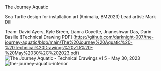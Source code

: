 The Journey Aquatic 

Sea Turtle design for installation art (Animalia, BM2023)
Lead artist: Mark Dill


Team: David Ayers, Kyle Breen, Lianna Goyette, Jnaneshwar Das, Darin Basille 
![Technical Drawing PDF] (https://github.com/darknight-007/the-journey-aquatic/blob/main/The%20Journey%20Aquatic%20-%20Technical%20Drawings%20v1.5%20-%20May%2030%2C%202023.pdf)
![The Journey Aquatic - Technical Drawings v1 5 - May 30, 2023](https://github.com/darknight-007/the-journey-aquatic/assets/3958994/211dc59f-472c-4cbb-a34b-51f88ba22e52)
![the-journey-aquatic-interior](https://github.com/darknight-007/the-journey-aquatic/assets/3958994/e301a8c6-6e75-4a62-a804-d2acde11152d)



